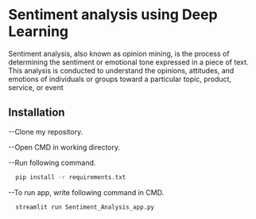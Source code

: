 
# Sentiment analysis using Deep Learning

Sentiment analysis, also known as opinion mining, is the process of determining the sentiment or emotional tone expressed in a piece of text. This analysis is conducted to understand the opinions, attitudes, and emotions of individuals or groups toward a particular topic, product, service, or event


## Installation

--Clone my repository.

--Open CMD in working directory.

--Run following command.



```bash
  pip install -r requirements.txt

```

--To run app, write following command in CMD.

```bash
  streamlit run Sentiment_Analysis_app.py